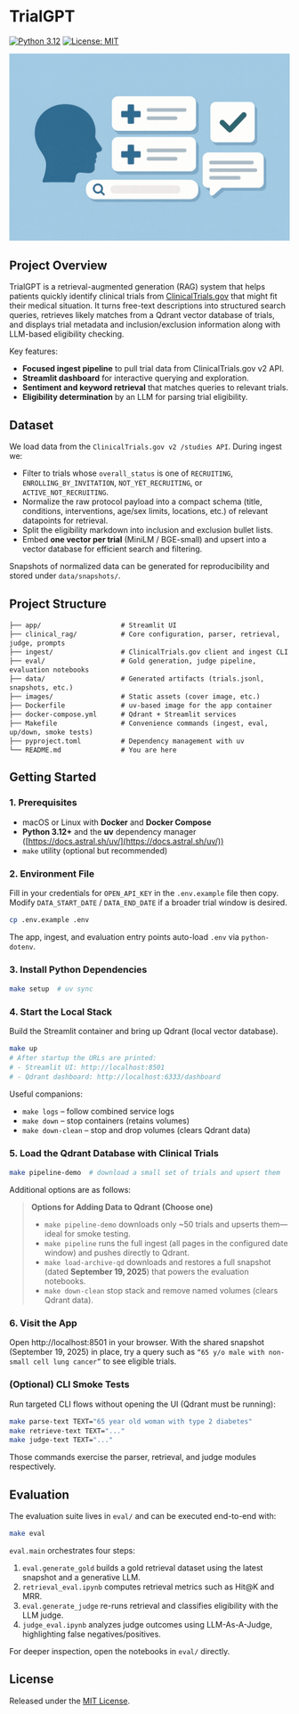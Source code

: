# TrialGPT

[![Python 3.12](https://img.shields.io/badge/python-3.12-blue.svg)](https://www.python.org/downloads/release/python-3120/)
[![License: MIT](https://img.shields.io/badge/License-MIT-yellow.svg)](https://opensource.org/licenses/MIT)

![TrialGPT Cover](images/cover.png)

## Project Overview

TrialGPT is a retrieval-augmented generation (RAG) system that helps patients quickly identify clinical trials from [ClinicalTrials.gov](https://clinicaltrials.gov/) that might fit their medical situation. It turns free-text descriptions into structured search queries, retrieves likely matches from a Qdrant vector database of trials, and displays trial metadata and inclusion/exclusion information along with LLM-based eligibility checking.

Key features:

- **Focused ingest pipeline** to pull trial data from ClinicalTrials.gov v2 API.
- **Streamlit dashboard** for interactive querying and exploration.
- **Sentiment and keyword retrieval** that matches queries to relevant trials.
- **Eligibility determination** by an LLM for parsing trial eligibility.

## Dataset

We load data from the `ClinicalTrials.gov v2 /studies API`. During ingest we:

- Filter to trials whose `overall_status` is one of `RECRUITING`, `ENROLLING_BY_INVITATION`, `NOT_YET_RECRUITING`, or `ACTIVE_NOT_RECRUITING`.
- Normalize the raw protocol payload into a compact schema (title, conditions, interventions, age/sex limits, locations, etc.) of relevant datapoints for retrieval.
- Split the eligibility markdown into inclusion and exclusion bullet lists.
- Embed **one vector per trial** (MiniLM / BGE-small) and upsert into a vector database for efficient search and filtering.

Snapshots of normalized data can be generated for reproducibility and stored under `data/snapshots/`.

## Project Structure

```
├── app/                    # Streamlit UI
├── clinical_rag/           # Core configuration, parser, retrieval, judge, prompts
├── ingest/                 # ClinicalTrials.gov client and ingest CLI
├── eval/                   # Gold generation, judge pipeline, evaluation notebooks
├── data/                   # Generated artifacts (trials.jsonl, snapshots, etc.)
├── images/                 # Static assets (cover image, etc.)
├── Dockerfile              # uv-based image for the app container
├── docker-compose.yml      # Qdrant + Streamlit services
├── Makefile                # Convenience commands (ingest, eval, up/down, smoke tests)
├── pyproject.toml          # Dependency management with uv
└── README.md               # You are here
```

## Getting Started

### 1. Prerequisites

- macOS or Linux with **Docker** and **Docker Compose**
- **Python 3.12+** and the **uv** dependency manager ([https://docs.astral.sh/uv/](https://docs.astral.sh/uv/))
- `make` utility (optional but recommended)

### 2. Environment File

Fill in your credentials for `OPEN_API_KEY` in the `.env.example` file then copy.
Modify `DATA_START_DATE` / `DATA_END_DATE` if a broader trial window is desired.

```bash
cp .env.example .env
```

The app, ingest, and evaluation entry points auto-load `.env` via `python-dotenv`.

### 3. Install Python Dependencies

```bash
make setup  # uv sync
```

### 4. Start the Local Stack

Build the Streamlit container and bring up Qdrant (local vector database).

```bash
make up  
# After startup the URLs are printed:
# - Streamlit UI: http://localhost:8501
# - Qdrant dashboard: http://localhost:6333/dashboard
```

Useful companions:

- `make logs` – follow combined service logs
- `make down` – stop containers (retains volumes)
- `make down-clean` – stop and drop volumes (clears Qdrant data)

### 5. Load the Qdrant Database with Clinical Trials

```bash
make pipeline-demo  # download a small set of trials and upsert them
```

Additional options are as follows:

> **Options for Adding Data to Qdrant (Choose one)**
>
> - `make pipeline-demo` downloads only ~50 trials and upserts them—ideal for smoke testing.
> - `make pipeline` runs the full ingest (all pages in the configured date window) and pushes directly to Qdrant.
> - `make load-archive-qd` downloads and restores a full snapshot (dated **September 19, 2025**) that powers the evaluation notebooks.
> - `make down-clean` stop stack and remove named volumes (clears Qdrant data).

### 6. Visit the App

Open http://localhost:8501 in your browser. With the shared snapshot (September 19, 2025) in place, try a query such as `“65 y/o male with non-small cell lung cancer”` to see eligible trials.

### (Optional) CLI Smoke Tests

Run targeted CLI flows without opening the UI (Qdrant must be running):

```bash
make parse-text TEXT="65 year old woman with type 2 diabetes"
make retrieve-text TEXT="..."
make judge-text TEXT="..."
```

Those commands exercise the parser, retrieval, and judge modules respectively.

## Evaluation

The evaluation suite lives in `eval/` and can be executed end-to-end with:

```bash
make eval
```

`eval.main` orchestrates four steps:

1. `eval.generate_gold` builds a gold retrieval dataset using the latest snapshot and a generative LLM.
2. `retrieval_eval.ipynb` computes retrieval metrics such as Hit@K and MRR.
3. `eval.generate_judge` re-runs retrieval and classifies eligibility with the LLM judge.
4. `judge_eval.ipynb` analyzes judge outcomes using LLM-As-A-Judge, highlighting false negatives/positives.

For deeper inspection, open the notebooks in `eval/` directly.

## License

Released under the [MIT License](LICENSE).
